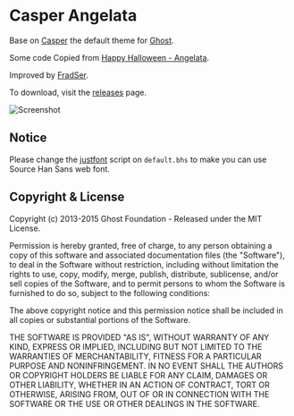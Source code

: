 # Casper Angelata

Base on [Casper](https://github.com/TryGhost/Casper) the default theme for [Ghost](http://github.com/tryghost/ghost/).

Some code Copied from [Happy Halloween - Angelata](http://codepen.io/atomistheman/details/AEacD/).

Improved by [FradSer](http://fradser.me).

To download, visit the [releases](https://github.com/TryGhost/Casper/releases) page.

![Screenshot](http://d.pr/i/19srB+ "Screenshot of Casper Angelata")

## Notice

Please change the [justfont](http://en.justfont.com) script on `default.bhs` to make you can use Source Han Sans web font.

## Copyright & License

Copyright (c) 2013-2015 Ghost Foundation - Released under the MIT License.

Permission is hereby granted, free of charge, to any person obtaining a copy of this software and associated documentation files (the "Software"), to deal in the Software without restriction, including without limitation the rights to use, copy, modify, merge, publish, distribute, sublicense, and/or sell copies of the Software, and to permit persons to whom the Software is furnished to do so, subject to the following conditions:

The above copyright notice and this permission notice shall be included in all copies or substantial portions of the Software.

THE SOFTWARE IS PROVIDED "AS IS", WITHOUT WARRANTY OF ANY KIND, EXPRESS OR IMPLIED, INCLUDING BUT NOT LIMITED TO THE WARRANTIES OF MERCHANTABILITY, FITNESS FOR A PARTICULAR PURPOSE AND
NONINFRINGEMENT. IN NO EVENT SHALL THE AUTHORS OR COPYRIGHT HOLDERS BE LIABLE FOR ANY CLAIM, DAMAGES OR OTHER LIABILITY, WHETHER IN AN ACTION OF CONTRACT, TORT OR OTHERWISE, ARISING FROM, OUT OF OR IN CONNECTION WITH THE SOFTWARE OR THE USE OR OTHER DEALINGS IN THE SOFTWARE.
